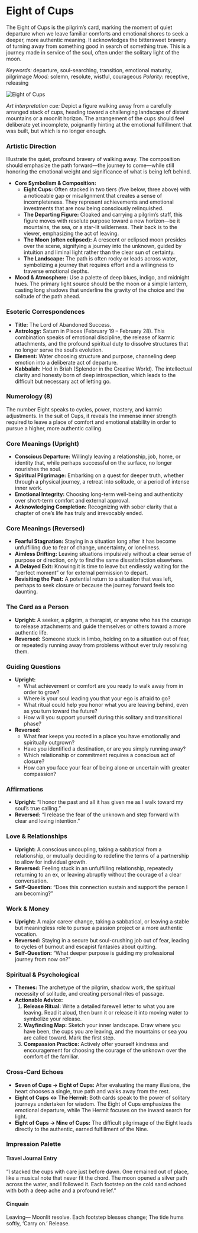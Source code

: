 # Eight of Cups

The Eight of Cups is the pilgrim’s card, marking the moment of quiet departure when we leave familiar comforts and emotional shores to seek a deeper, more authentic meaning. It acknowledges the bittersweet bravery of turning away from something good in search of something true. This is a journey made in service of the soul, often under the solitary light of the moon.

*Keywords:* departure, soul-searching, transition, emotional maturity, pilgrimage
*Mood:* solemn, resolute, wistful, courageous
*Polarity:* receptive, releasing

![Eight of Cups](cups_08.jpg)

*Art interpretation cue:* Depict a figure walking away from a carefully arranged stack of cups, heading toward a challenging landscape of distant mountains or a moonlit horizon. The arrangement of the cups should feel deliberate yet incomplete, poignantly hinting at the emotional fulfillment that was built, but which is no longer enough.

### Artistic Direction

Illustrate the quiet, profound bravery of walking away. The composition should emphasize the path forward—the journey to come—while still honoring the emotional weight and significance of what is being left behind.

*   **Core Symbolism & Composition:**
    *   **Eight Cups:** Often stacked in two tiers (five below, three above) with a noticeable gap or misalignment that creates a sense of incompleteness. They represent achievements and emotional investments that are now being consciously relinquished.
    *   **The Departing Figure:** Cloaked and carrying a pilgrim’s staff, this figure moves with resolute purpose toward a new horizon—be it mountains, the sea, or a star-lit wilderness. Their back is to the viewer, emphasizing the act of leaving.
    *   **The Moon (often eclipsed):** A crescent or eclipsed moon presides over the scene, signifying a journey into the unknown, guided by intuition and liminal light rather than the clear sun of certainty.
    *   **The Landscape:** The path is often rocky or leads across water, symbolizing a journey that requires effort and a willingness to traverse emotional depths.
*   **Mood & Atmosphere:**
    Use a palette of deep blues, indigo, and midnight hues. The primary light source should be the moon or a simple lantern, casting long shadows that underline the gravity of the choice and the solitude of the path ahead.

### Esoteric Correspondences

*   **Title:** The Lord of Abandoned Success.
*   **Astrology:** Saturn in Pisces (February 19 – February 28). This combination speaks of emotional discipline, the release of karmic attachments, and the profound spiritual duty to dissolve structures that no longer serve the soul’s evolution.
*   **Element:** Water choosing structure and purpose, channeling deep emotion into a deliberate act of departure.
*   **Kabbalah:** Hod in Briah (Splendor in the Creative World). The intellectual clarity and honesty born of deep introspection, which leads to the difficult but necessary act of letting go.

### Numerology (8)

The number Eight speaks to cycles, power, mastery, and karmic adjustments. In the suit of Cups, it reveals the immense inner strength required to leave a place of comfort and emotional stability in order to pursue a higher, more authentic calling.

### Core Meanings (Upright)

*   **Conscious Departure:** Willingly leaving a relationship, job, home, or identity that, while perhaps successful on the surface, no longer nourishes the soul.
*   **Spiritual Pilgrimage:** Embarking on a quest for deeper truth, whether through a physical journey, a retreat into solitude, or a period of intense inner work.
*   **Emotional Integrity:** Choosing long-term well-being and authenticity over short-term comfort and external approval.
*   **Acknowledging Completion:** Recognizing with sober clarity that a chapter of one’s life has truly and irrevocably ended.

### Core Meanings (Reversed)

*   **Fearful Stagnation:** Staying in a situation long after it has become unfulfilling due to fear of change, uncertainty, or loneliness.
*   **Aimless Drifting:** Leaving situations impulsively without a clear sense of purpose or direction, only to find the same dissatisfaction elsewhere.
*   **A Delayed Exit:** Knowing it is time to leave but endlessly waiting for the “perfect moment” or for external permission to depart.
*   **Revisiting the Past:** A potential return to a situation that was left, perhaps to seek closure or because the journey forward feels too daunting. <!-- TODO: Clarify if this return is for resolution or regression. -->

### The Card as a Person

*   **Upright:** A seeker, a pilgrim, a therapist, or anyone who has the courage to release attachments and guide themselves or others toward a more authentic life.
*   **Reversed:** Someone stuck in limbo, holding on to a situation out of fear, or repeatedly running away from problems without ever truly resolving them.

### Guiding Questions

*   **Upright:**
    *   What achievement or comfort are you ready to walk away from in order to grow?
    *   Where is your soul leading you that your ego is afraid to go?
    *   What ritual could help you honor what you are leaving behind, even as you turn toward the future?
    *   How will you support yourself during this solitary and transitional phase?
*   **Reversed:**
    *   What fear keeps you rooted in a place you have emotionally and spiritually outgrown?
    *   Have you identified a destination, or are you simply running away?
    *   Which relationship or commitment requires a conscious act of closure?
    *   How can you face your fear of being alone or uncertain with greater compassion?

### Affirmations

*   **Upright:** “I honor the past and all it has given me as I walk toward my soul’s true calling.”
*   **Reversed:** “I release the fear of the unknown and step forward with clear and loving intention.”

### Love & Relationships

*   **Upright:** A conscious uncoupling, taking a sabbatical from a relationship, or mutually deciding to redefine the terms of a partnership to allow for individual growth.
*   **Reversed:** Feeling stuck in an unfulfilling relationship, repeatedly returning to an ex, or leaving abruptly without the courage of a clear conversation.
*   **Self-Question:** “Does this connection sustain and support the person I am becoming?”

### Work & Money

*   **Upright:** A major career change, taking a sabbatical, or leaving a stable but meaningless role to pursue a passion project or a more authentic vocation.
*   **Reversed:** Staying in a secure but soul-crushing job out of fear, leading to cycles of burnout and escapist fantasies about quitting.
*   **Self-Question:** “What deeper purpose is guiding my professional journey from now on?”

### Spiritual & Psychological

*   **Themes:** The archetype of the pilgrim, shadow work, the spiritual necessity of solitude, and creating personal rites of passage.
*   **Actionable Advice:**
    1.  **Release Ritual:** Write a detailed farewell letter to what you are leaving. Read it aloud, then burn it or release it into moving water to symbolize your release.
    2.  **Wayfinding Map:** Sketch your inner landscape. Draw where you have been, the cups you are leaving, and the mountains or sea you are called toward. Mark the first step.
    3.  **Compassion Practice:** Actively offer yourself kindness and encouragement for choosing the courage of the unknown over the comfort of the familiar.

### Cross-Card Echoes

*   **Seven of Cups → Eight of Cups:** After evaluating the many illusions, the heart chooses a single, true path and walks away from the rest.
*   **Eight of Cups ↔ The Hermit:** Both cards speak to the power of solitary journeys undertaken for wisdom. The Eight of Cups emphasizes the emotional departure, while The Hermit focuses on the inward search for light.
*   **Eight of Cups → Nine of Cups:** The difficult pilgrimage of the Eight leads directly to the authentic, earned fulfillment of the Nine.

### Impression Palette

#### Travel Journal Entry

“I stacked the cups with care just before dawn. One remained out of place, like a musical note that never fit the chord. The moon opened a silver path across the water, and I followed it. Each footstep on the cold sand echoed with both a deep ache and a profound relief.”

#### Cinquain

Leaving—
Moonlit resolve.
Each footstep blesses change;
The tide hums softly, ‘Carry on.’
Release.